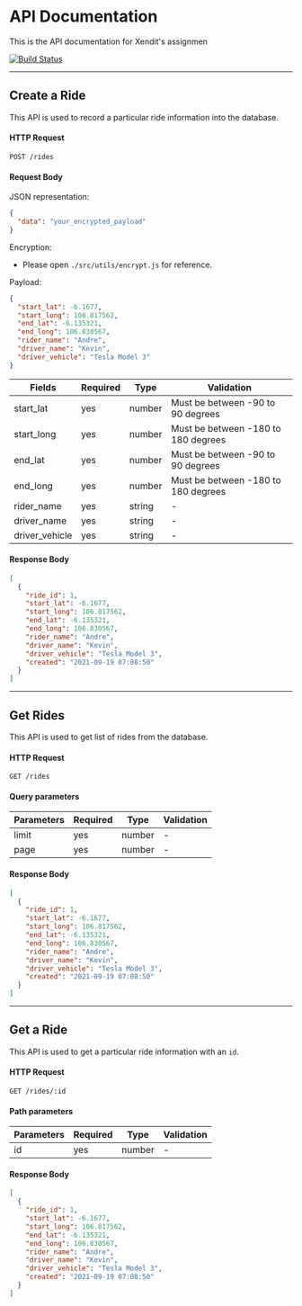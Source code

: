 # API Documentation

This is the API documentation for Xendit's assignmen

[![Build Status](https://app.travis-ci.com/andrebuntoro/backend-coding-test.svg?token=vAXnTD25TqTxyVJuE7Bw&branch=master)](https://app.travis-ci.com/andrebuntoro/backend-coding-test)

---

## Create a Ride

This API is used to record a particular ride information into the database.

#### HTTP Request

```
POST /rides
```

#### Request Body

JSON representation:

```json
{
  "data": "your_encrypted_payload"
}
```

Encryption:

- Please open `./src/utils/encrypt.js` for reference.

Payload:

```json
{
  "start_lat": -6.1677,
  "start_long": 106.817562,
  "end_lat": -6.135321,
  "end_long": 106.830567,
  "rider_name": "Andre",
  "driver_name": "Kevin",
  "driver_vehicle": "Tesla Model 3"
}
```

| Fields         | Required | Type   | Validation                          |
| -------------- | -------- | ------ | ----------------------------------- |
| start_lat      | yes      | number | Must be between -90 to 90 degrees   |
| start_long     | yes      | number | Must be between -180 to 180 degrees |
| end_lat        | yes      | number | Must be between -90 to 90 degrees   |
| end_long       | yes      | number | Must be between -180 to 180 degrees |
| rider_name     | yes      | string | -                                   |
| driver_name    | yes      | string | -                                   |
| driver_vehicle | yes      | string | -                                   |

#### Response Body

```json
[
  {
    "ride_id": 1,
    "start_lat": -6.1677,
    "start_long": 106.817562,
    "end_lat": -6.135321,
    "end_long": 106.830567,
    "rider_name": "Andre",
    "driver_name": "Kevin",
    "driver_vehicle": "Tesla Model 3",
    "created": "2021-09-19 07:08:50"
  }
]
```

---

## Get Rides

This API is used to get list of rides from the database.

#### HTTP Request

```
GET /rides
```

#### Query parameters

| Parameters | Required | Type   | Validation |
| ---------- | -------- | ------ | ---------- |
| limit      | yes      | number | -          |
| page       | yes      | number | -          |

#### Response Body

```json
[
  {
    "ride_id": 1,
    "start_lat": -6.1677,
    "start_long": 106.817562,
    "end_lat": -6.135321,
    "end_long": 106.830567,
    "rider_name": "Andre",
    "driver_name": "Kevin",
    "driver_vehicle": "Tesla Model 3",
    "created": "2021-09-19 07:08:50"
  }
]
```

---

## Get a Ride

This API is used to get a particular ride information with an `id`.

#### HTTP Request

```
GET /rides/:id
```

#### Path parameters

| Parameters | Required | Type   | Validation |
| ---------- | -------- | ------ | ---------- |
| id         | yes      | number | -          |

#### Response Body

```json
[
  {
    "ride_id": 1,
    "start_lat": -6.1677,
    "start_long": 106.817562,
    "end_lat": -6.135321,
    "end_long": 106.830567,
    "rider_name": "Andre",
    "driver_name": "Kevin",
    "driver_vehicle": "Tesla Model 3",
    "created": "2021-09-19 07:08:50"
  }
]
```
